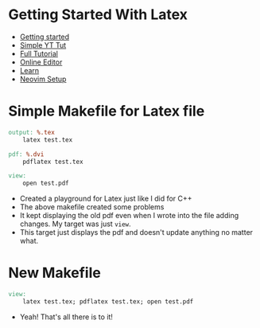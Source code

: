 # Getting Started With Latex
- [Getting started](https://stackoverflow.com/questions/1017055/get-started-with-latex-on-linux)
- [Simple YT Tut](https://www.youtube.com/watch?v=uVM2FcwPCgk&list=PLv6a69CxXDO9UBLkBz7Gh-CQBtmv74Ly_&index=1&pp=gAQBiAQB)
- [Full Tutorial](https://www.youtube.com/watch?v=ydOTMQC7np0)
- [Online Editor](https://www.overleaf.com/)
- [Learn](https://www.overleaf.com/learn)
- [Neovim Setup](https://github.com/latex-lsp/texlab)

# Simple Makefile for Latex file 
```Makefile
output: %.tex
	latex test.tex	

pdf: %.dvi
	pdflatex test.tex 

view: 
	open test.pdf 
```
- Created a playground for Latex just like I did for C++
- The above makefile created some problems
- It kept displaying the old pdf even when I wrote into the file adding changes. My target was just `view`.
- This target just displays the pdf and doesn't update anything no matter what.
# New Makefile
```Makefile
view:
	latex test.tex; pdflatex test.tex; open test.pdf
```
- Yeah! That's all there is to it!
